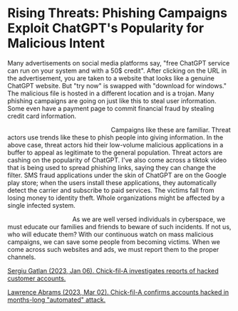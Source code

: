# Rising Threats: Phishing Campaigns Exploit ChatGPT's Popularity for Malicious Intent

Many advertisements on social media platforms say, "free ChatGPT service can run on your system and with a 50$ credit". After clicking on the URL in the advertisement, you are taken to a website that looks like a genuine ChatGPT website. But "try now" is swapped with "download for windows." The malicious file is hosted in a different location and is a trojan. Many phishing campaigns are going on just like this to steal user information. Some even have a payment page to commit financial fraud by stealing credit card information.

&nbsp;&nbsp;&nbsp;&nbsp;&nbsp;&nbsp;&nbsp;&nbsp;&nbsp;&nbsp;&nbsp;&nbsp;&nbsp;&nbsp;&nbsp;&nbsp;&nbsp;&nbsp;&nbsp;&nbsp;&nbsp;&nbsp;&nbsp;&nbsp;&nbsp;&nbsp;&nbsp;&nbsp;&nbsp;&nbsp;&nbsp;&nbsp;&nbsp;&nbsp;&nbsp;&nbsp;&nbsp;&nbsp;&nbsp;&nbsp;&nbsp;&nbsp;&nbsp;&nbsp;&nbsp;&nbsp;&nbsp;&nbsp;&nbsp;&nbsp;&nbsp;&nbsp;&nbsp;&nbsp;&nbsp;&nbsp;&nbsp;&nbsp;&nbsp;Campaigns like these are familiar. Threat actors use trends like these to phish people into giving information. In the above case, threat actors hid their low-volume malicious applications in a buffer to appeal as legitimate to the general population. Threat actors are cashing on the popularity of ChatGPT. I've also come across a tiktok video that is being used to spread phishing links, saying they can change the filter. SMS fraud applications under the skin of ChatGPT are on the Google play store; when the users install these applications, they automatically detect the carrier and subscribe to paid services. The victims fall from losing money to identity theft. Whole organizations might be affected by a single infected system.

&nbsp;&nbsp;&nbsp;&nbsp;&nbsp;&nbsp;&nbsp;&nbsp;&nbsp;&nbsp;&nbsp;&nbsp;&nbsp;&nbsp;&nbsp;&nbsp;&nbsp;&nbsp;&nbsp;&nbsp;&nbsp;&nbsp;&nbsp;&nbsp;&nbsp;&nbsp;&nbsp;&nbsp;&nbsp;&nbsp;&nbsp;&nbsp;&nbsp;&nbsp;&nbsp;&nbsp;&nbsp;As we are well versed individuals in cyberspace, we must educate our families and friends to beware of such incidents. If not us, who will educate them? With our continuous watch on mass malicious campaigns, we can save some people from becoming victims. When we come across such websites and ads, we must report them to the proper channels. 

<a href="https://www.bleepingcomputer.com/news/security/chick-fil-a-investigates-reports-of-hacked-customer-accounts/">Sergiu Gatlan (2023, Jan 06). Chick-fil-A investigates reports of hacked customer accounts.</a>

<a href="https://www.bleepingcomputer.com/news/security/chick-fil-a-confirms-accounts-hacked-in-months-long-automated-attack/">Lawrence Abrams (2023, Mar 02). Chick-fil-A confirms accounts hacked in months-long "automated" attack.</a>
